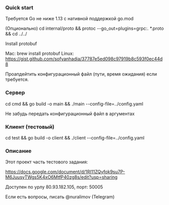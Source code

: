 ### Quick start
Требуется Go не ниже 1.13 с нативной поддержкой go.mod

(Опционально)
cd internal/proto && protoc --go_out=plugins=grpc:. *.proto && cd ../../

Install protobuf

Mac: brew install protobuf
Linux: https://gist.github.com/sofyanhadia/37787e5ed098c97919b8c593f0ec44d8

Проапдейтить конфигурационный файл (пути, время ожидания) если требуется.

### Сервер

cd cmd && go build -o main && ./main --config-file=../config.yaml

Не забудь передать конфигурационный файл в аргументах

### Клиент (тестовый)

cd test && go build -o client && ./client --config-file=../config.yaml

### Описание

Этот проект часть тестового задания:

https://docs.google.com/document/d/1RI11ZQyfok9su7P-M6JuusyTWgs5K4xO6MtfP40zg8s/edit?usp=sharing

Доступен по урлу 80.93.182.105, порт: 50005

Если есть вопросы, писать @nuralimov (Telegram)